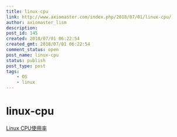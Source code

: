 ```yaml
---
title: linux-cpu
link: http://www.axiomaster.com/index.php/2018/07/01/linux-cpu/
author: axiomaster_lism
description: 
post_id: 145
created: 2018/07/01 06:22:54
created_gmt: 2018/07/01 06:22:54
comment_status: open
post_name: linux-cpu
status: publish
post_type: post
tags:
    - OS
    - linux
---
```


# linux-cpu

[Linux CPU使用率](https://segmentfault.com/a/1190000008322093)